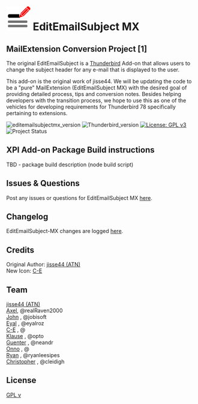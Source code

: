 # ![EESMX icon]  EditEmailSubject MX
## MailExtension Conversion Project [1]

The original EditEmailSubject is a [Thunderbird](https://www.thunderbird.net/) Add-on that allows users to change the subject header for any e-mail that is displayed to the user.

This add-on is the original work of jisse44. We will be updating
the code to be a "pure" MailExtension (EditEmailSubject MX) with the desired goal of providing detailed process, tips and conversion notes.  Besides helping developers with the transition process, we hope to use this as one of the vehicles for developing requirements for Thunderbird 78 specifically pertaining to extensions.

![editemailsubjectmx_version](https://img.shields.io/badge/version-v3.0.0b1-darkorange.png?label=EditEmailSubject%20MX)
![Thunderbird_version](https://img.shields.io/badge/version-v68+-blue.png?label=Thunderbird)
[![License: GPL v3](https://img.shields.io/badge/License-MPL,%20GPL%20v3-red.png)](src/LICENSE)
![Project Status](https://img.shields.io/badge/Project%20Status-Startup-brightgreen.png)

## XPI Add-on Package Build instructions
TBD - package build description (node build script)

## Issues & Questions
Post any issues or questions for EditEmailSubject MX [here](https://github.com/cleidigh/EditEmailSubject-MX/issues).

## Changelog
EditEmailSubject-MX changes are logged [here](CHANGELOG.md).

## Credits
Original Author: [jisse44 (ATN)]  
New Icon: [C-E]  

## Team
[jisse44 (ATN)]  
[Axel], @realRaven2000  
[John] , @jobisoft  
[Eyal] , @eyalroz  
[C-E] , @  
[Klause] , @opto  
[Guenter] , @neandr  
[Onno] , @  
[Ryan] , @ryanleesipes  
[Christopher] , @cleidigh   

## License
[GPL v](src/LICENSE)


[Axel]: https://github.com/realRaven2000
[John]: https://github.com/jobisoft
[Eyal]: https://github.com/eyalroz
[Klause]: https://github.com/opto
[Onno]: https://github.com/
[C-E]: https://github.com/
[Ryan]: https://github.com/ryanleesipes
[Christopher]: https://github.com/cleidigh
[Guenter]: https://github.com/neandr
[C-E]: https://github.com/
[Christopher]: https://github.com/cleidigh


[EESMX icon]: rep-resources/images/editemailsubjectmx-icon-64px.png 
[jisse44 (ATN)]: https://addons.thunderbird.net/user/jisse44/
